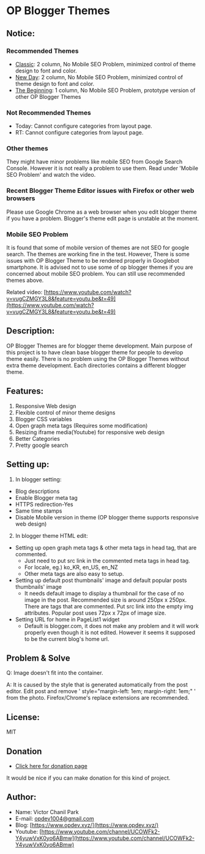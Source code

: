 # OP Blogger Themes

## Notice:

### Recommended Themes
* [Classic](https://github.com/opdev1004/op-blogger-themes/tree/master/2_Columns/Classic): 2 column, No Mobile SEO Problem, minimized control of theme design to font and color.
* [New Day](https://github.com/opdev1004/op-blogger-themes/tree/master/2_Columns/New_Day): 2 column, No Mobile SEO Problem, minimized control of theme design to font and color.
* [The Beginning](https://github.com/opdev1004/op-blogger-themes/tree/master/1_Column/The_beginning): 1 column, No Mobile SEO Problem, prototype version of other OP Blogger Themes

### Not Recommended Themes
* Today: Cannot configure categories from layout page.
* RT: Cannot configure categories from layout page.

### Other themes
They might have minor problems like mobile SEO from Google Search Console. However it is not really a problem to use them. Read under 'Mobile SEO Problem' and watch the video.

### Recent Blogger Theme Editor issues with Firefox or other web browsers
Please use Google Chrome as a web browser when you edit blogger theme if you have a problem. Blogger's theme edit page is unstable at the moment.

### Mobile SEO Problem
It is found that some of mobile version of themes are not SEO for google search. The themes are working fine in the test. However, There is some issues with OP Blogger Theme to be rendered properly in Googlebot smartphone. It is advised not to use some of op blogger themes if you are concerned about mobile SEO problem. You can still use recommended themes above.

Related video: [https://www.youtube.com/watch?v=vugCZMGY3L8&feature=youtu.be&t=49](https://www.youtube.com/watch?v=vugCZMGY3L8&feature=youtu.be&t=49)

## Description:
OP Blogger Themes are for blogger theme development.
Main purpose of this project is to have clean base blogger theme for people to develop theme easily.
There is no problem using the OP Blogger Themes without extra theme development.
Each directories contains a different blogger theme.

## Features:
1. Responsive Web design
2. Flexible control of minor theme designs
3. Blogger CSS variables
4. Open graph meta tags (Requires some modification)
5. Resizing iframe media(Youtube) for responsive web design
6. Better Categories
7. Pretty google search

## Setting up:

1. In blogger setting:
  * Blog descriptions
  * Enable Blogger meta tag
  * HTTPS redirection-Yes
  * Same time stamps
  * Disable Mobile version in theme (OP blogger theme supports responsive web design)

2. In blogger theme HTML edit:

  * Setting up open graph meta tags & other meta tags in head tag, that are commented.
    * Just need to put src link in the commented meta tags in head tag.
    * For locale, eg.) ko_KR, en_US, en_NZ
    * Other meta tags are also easy to setup.
  * Setting up default post thumbnails' image and default popular posts thumbnails' image
    * It needs default image to display a thumbnail for the case of no image in the post. Recommended size is around 250px x 250px. There are tags that are commented. Put src link into the empty img attributes. Popular post uses 72px x 72px of image size.
  * Setting URL for home in PageList1 widget
    * Default is blogger.com, it does not make any problem and it will work properly even though it is not edited. However it seems it supposed to be the current blog's home url.

## Problem & Solve

Q: Image doesn't fit into the container.

A: It is caused by the style that is generated automatically from the post editor. Edit post and remove ' style="margin-left: 1em; margin-right: 1em;" ' from the photo. Firefox/Chrome's replace extensions are recommended.


## License:
MIT

## Donation
* [Click here for donation page](https://www.paypal.com/cgi-bin/webscr?cmd=_donations&business=R5EKF6TRDDXE8&currency_code=USD&source=url)

It would be nice if you can make donation for this kind of project.

## Author:
* Name: Victor Chanil Park
* E-mail: opdev1004@gmail.com
* Blog: [https://www.opdev.xyz/](https://www.opdev.xyz/)
* Youtube: [https://www.youtube.com/channel/UCOWFk2-Y4yuwVxK0yo6ABmw](https://www.youtube.com/channel/UCOWFk2-Y4yuwVxK0yo6ABmw)
